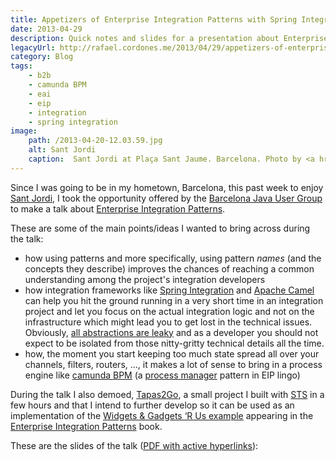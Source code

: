```yaml
---
title: Appetizers of Enterprise Integration Patterns with Spring Integration
date: 2013-04-29
description: Quick notes and slides for a presentation about Enterprise Integration Patterns.
legacyUrl: http://rafael.cordones.me/2013/04/29/appetizers-of-enterprise-integration-patterns-with-spring-integration/
category: Blog
tags: 
    - b2b
    - camunda BPM
    - eai
    - eip
    - integration
    - spring integration
image:
    path: /2013-04-20-12.03.59.jpg
    alt: Sant Jordi
    caption:  Sant Jordi at Plaça Sant Jaume. Barcelona. Photo by <a href="http://rafael.cordones.me">Rafael Cordones</a>.
---
```

 
Since I was going to be in my hometown, Barcelona, this past week to enjoy <a href="http://en.wikipedia.org/wiki/Saint_George's_Day#Catalonia">Sant Jordi</a>, I took the opportunity offered by the <a href="http://www.barcelonajug.org/">Barcelona Java User Group</a> to make a talk about <a href="http://www.eaipatterns.com/">Enterprise Integration Patterns</a>.

These are some of the main points/ideas I wanted to bring across during the talk: 
<ul>
	<li>how using patterns and more specifically, using pattern <em>names</em> (and the concepts they describe) improves the chances of reaching a common understanding among the project's integration developers</li>
	<li>how integration frameworks like <a href="http://www.springsource.org/spring-integration">Spring Integration</a> and <a href="http://camel.apache.org/">Apache Camel</a> can help you hit the ground running in a very short time in an integration project and let you focus on the actual integration logic and not on the infrastructure which might lead you to get lost in the technical issues. Obviously, <a href="http://www.joelonsoftware.com/articles/LeakyAbstractions.html">all abstractions are leaky</a> and as a developer you should not expect to be isolated from those nitty-gritty technical details all the time.</li>
<li>how, the moment you start keeping too much state spread all over your channels, filters, routers, ..., it makes a lot of sense to bring in a process engine like <a href="http://camunda.org/">camunda BPM</a> (a <a href="http://www.enterpriseintegrationpatterns.com/ProcessManager.html">process manager</a> pattern in EIP lingo) </li>
</ul>

During the talk I also demoed, <a href="https://github.com/rafacm/tapas2go">Tapas2Go</a>, a small project I built with <a href="http://www.springsource.org/sts">STS</a> in a few hours and that I intend to further develop so it can be used as an implementation of the <a href="http://www.eaipatterns.com/Chapter1.html">Widgets & Gadgets ‘R Us example</a> appearing in the <a href="http://www.enterpriseintegrationpatterns.com/">Enterprise Integration Patterns</a> book.

These are the slides of the talk (<a href="https://speakerd.s3.amazonaws.com/presentations/9daeac4090740130a9c8529790d16483/appetizers-of-enterprise-integration-patterns-with-spring-integration-barcelonajug-barcelona-2013.pdf">PDF with active hyperlinks</a>):

<script async class="speakerdeck-embed" data-id="9daeac4090740130a9c8529790d16483" data-ratio="1.33333333333333" src="//speakerdeck.com/assets/embed.js"></script>

